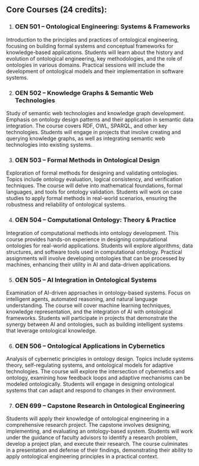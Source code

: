 
## **Core Courses (24 credits):**

1. ### **OEN 501 – Ontological Engineering: Systems & Frameworks**

Introduction to the principles and practices of ontological engineering, focusing on building formal systems and conceptual frameworks for knowledge-based applications. Students will learn about the history and evolution of ontological engineering, key methodologies, and the role of ontologies in various domains. Practical sessions will include the development of ontological models and their implementation in software systems.

2. ### **OEN 502 – Knowledge Graphs & Semantic Web Technologies**

Study of semantic web technologies and knowledge graph development. Emphasis on ontology design patterns and their application in semantic data integration. The course covers RDF, OWL, SPARQL, and other key technologies. Students will engage in projects that involve creating and querying knowledge graphs, as well as integrating semantic web technologies into existing systems.

3. ### **OEN 503 – Formal Methods in Ontological Design**

Exploration of formal methods for designing and validating ontologies. Topics include ontology evaluation, logical consistency, and verification techniques. The course will delve into mathematical foundations, formal languages, and tools for ontology validation. Students will work on case studies to apply formal methods in real-world scenarios, ensuring the robustness and reliability of ontological systems.

4. ### **OEN 504 – Computational Ontology: Theory & Practice**

Integration of computational methods into ontology development. This course provides hands-on experience in designing computational ontologies for real-world applications. Students will explore algorithms, data structures, and software tools used in computational ontology. Practical assignments will involve developing ontologies that can be processed by machines, enhancing their utility in AI and data-driven applications.

5. ### **OEN 505 – AI Integration in Ontological Systems**

Examination of AI-driven approaches in ontology-based systems. Focus on intelligent agents, automated reasoning, and natural language understanding. The course will cover machine learning techniques, knowledge representation, and the integration of AI with ontological frameworks. Students will participate in projects that demonstrate the synergy between AI and ontologies, such as building intelligent systems that leverage ontological knowledge.

6. ### **OEN 506 – Ontological Applications in Cybernetics**

Analysis of cybernetic principles in ontology design. Topics include systems theory, self-regulating systems, and ontological models for adaptive technologies. The course will explore the intersection of cybernetics and ontology, examining how feedback loops and adaptive mechanisms can be modeled ontologically. Students will engage in designing ontological systems that can adapt and respond to changes in their environment.

7. ### **OEN 699 – Capstone Research in Ontological Engineering**

Students will apply their knowledge of ontological engineering in a comprehensive research project. The capstone involves designing, implementing, and evaluating an ontology-based system. Students will work under the guidance of faculty advisors to identify a research problem, develop a project plan, and execute their research. The course culminates in a presentation and defense of their findings, demonstrating their ability to apply ontological engineering principles in a practical context.
